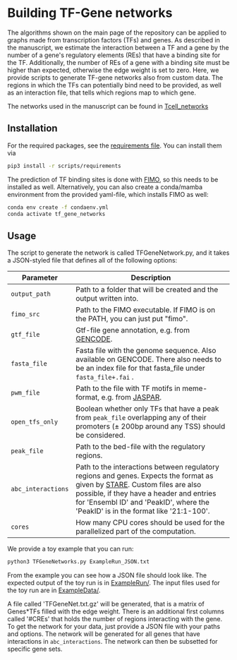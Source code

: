 # Building TF-Gene networks

The algorithms shown on the main page of the repository can be applied to graphs made from transcription factors (TFs) and genes.
As described in the manuscript, we estimate the interaction between a TF and a gene by the number of a gene's regulatory elements (REs)
that have a binding site for the TF. Additionally, the number of REs of a gene with a binding site must be higher than expected, otherwise
the edge weight is set to zero. 
Here, we provide scripts to generate TF-gene networks also from custom data. The regions in which the TFs can potentially bind
need to be provided, as well as an interaction file, that tells which regions map to which gene.

The networks used in the manuscript can be found in [Tcell_networks](https://github.com/lukasgeis/BipartiteRegulatorProbing/tree/main/tf_gene_networks/Tcell_networks) 

## Installation
For the required packages, see the [requirements file](https://github.com/lukasgeis/BipartiteRegulatorProbing/blob/main/tf_gene_networks/requirements.txt). You can install them via
```bash
pip3 install -r scripts/requirements
```

The prediction of TF binding sites is done with [FIMO](https://meme-suite.org/meme/doc/fimo.html), so this needs to be installed as well.
Alternatively, you can also create a conda/mamba environment from the provided yaml-file, which installs FIMO as well:
```bash
conda env create -f condaenv.yml
conda activate tf_gene_networks
```


## Usage
The script to generate the network is called TFGeneNetwork.py, and it takes a JSON-styled file that defines all of the following options:

Parameter | Description 
--- |----------------------
`output_path` | Path to a folder that will be created and the output written into.  
`fimo_src` |  Path to the FIMO executable. If FIMO is on the PATH, you can just put "fimo". 
`gtf_file` | Gtf-file gene annotation, e.g. from [GENCODE](https://www.gencodegenes.org/).
`fasta_file` | Fasta file with the genome sequence. Also available on GENCODE. There also needs to be an index file for that fasta_file under `fasta_file+.fai` .
`pwm_file` | Path to the file with TF motifs in meme-format, e.g. from [JASPAR](https://jaspar.elixir.no/).
`open_tfs_only` | Boolean whether only TFs that have a peak from `peak_file` overlapping any of their promoters (± 200bp around any TSS) should be considered.
`peak_file` | Path to the bed-file with the regulatory regions.
`abc_interactions` | Path to the interactions between regulatory regions and genes. Expects the format as given by [STARE](https://github.com/schulzlab/stare). Custom files are also possible, if they have a header and entries for 'Ensembl ID' and 'PeakID', where the 'PeakID' is in the format like '21:1-100'.   
`cores` | How many CPU cores should be used for the parallelized part of the computation.

We provide a toy example that you can run:
```bash
python3 TFGeneNetworks.py ExampleRun_JSON.txt
```
From the example you can see how a JSON file should look like. The expected output of the toy run is in [ExampleRun/](https://github.com/lukasgeis/BipartiteRegulatorProbing/tree/main/tf_gene_networks/ExampleRun).
The input files used for the toy run are in [ExampleData/](https://github.com/lukasgeis/BipartiteRegulatorProbing/tree/main/tf_gene_networks/ExampleData).

A file called 'TFGeneNet.txt.gz' will be generated, that is a matrix of Genes*TFs filled with the edge weight. There is an additional first columns called '#CREs' that holds the number of regions interacting with the gene.
To get the network for your data, just provide a JSON file with your paths and options. The network will be generated for 
all genes that have interactions in `abc_interactions`. The network can then be subsetted for specific gene sets.

